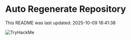 # Auto Regenerate Repository

This README was last updated: 2025-10-09 18:41:38

 ![TryHackMe](https://tryhackme.com/badge/533634)